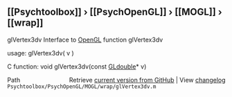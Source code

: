 ## [[Psychtoolbox]] &#8250; [[PsychOpenGL]] &#8250; [[MOGL]] &#8250; [[wrap]]

glVertex3dv  Interface to [OpenGL](OpenGL) function glVertex3dv  
  
usage:  glVertex3dv( v )  
  
C function:  void glVertex3dv(const [GLdouble](GLdouble)\* v)  




<div class="code_header" style="text-align:right;">
  <span style="float:left;">Path&nbsp;&nbsp;</span> <span class="counter">Retrieve <a href=
  "https://raw.github.com/Psychtoolbox-3/Psychtoolbox-3/beta/Psychtoolbox/PsychOpenGL/MOGL/wrap/glVertex3dv.m">current version from GitHub</a> | View <a href=
  "https://github.com/Psychtoolbox-3/Psychtoolbox-3/commits/beta/Psychtoolbox/PsychOpenGL/MOGL/wrap/glVertex3dv.m">changelog</a></span>
</div>
<div class="code">
  <code>Psychtoolbox/PsychOpenGL/MOGL/wrap/glVertex3dv.m</code>
</div>

